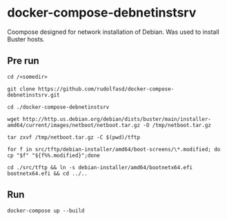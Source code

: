 # docker-compose-debnetinstsrv
Coompose designed for network installation of Debian.
Was used to install Buster hosts.


## Pre run
`cd /<somedir>`

`git clone https://github.com/rudolfasd/docker-compose-debnetinstsrv.git`

`cd ./docker-compose-debnetinstsrv`

`wget http://http.us.debian.org/debian/dists/buster/main/installer-amd64/current/images/netboot/netboot.tar.gz -O /tmp/netboot.tar.gz`<br>

`tar zxvf /tmp/netboot.tar.gz -C $(pwd)/tftp`

`for f in src/tftp/debian-installer/amd64/boot-screens/\*.modified; do cp "$f" "${f%%.modified}";done`

`cd ./src/tftp && ln -s debian-installer/amd64/bootnetx64.efi bootnetx64.efi && cd ../..`

## Run
`docker-compose up --build`
